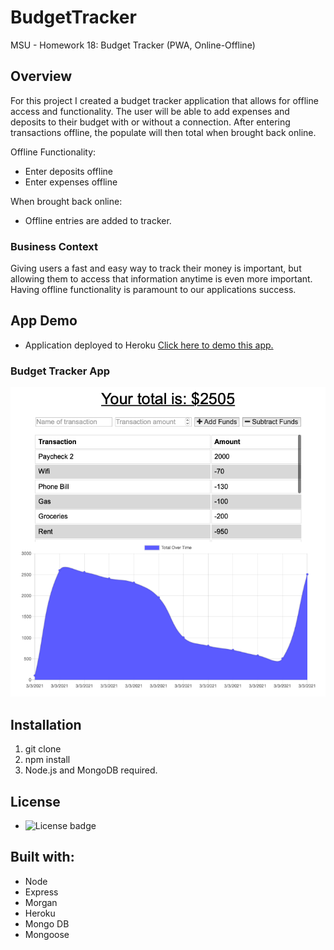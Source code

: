 # BudgetTracker
MSU - Homework 18: Budget Tracker (PWA, Online-Offline)

## Overview
For this project I created a budget tracker application that allows for offline access and functionality.
The user will be able to add expenses and deposits to their budget with or without a connection. After entering transactions offline, the populate will then total when brought back online.

Offline Functionality:
  * Enter deposits offline
  * Enter expenses offline

When brought back online:
  * Offline entries are added to tracker.

### Business Context
Giving users a fast and easy way to track their money is important, but allowing them to access that information anytime is even more important. Having offline functionality is paramount to our applications success.

## App Demo
* Application deployed to Heroku
[Click here to demo this app.](https://blooming-mesa-02809.herokuapp.com/)

### Budget Tracker App
![Budget Tracker Demo](/public/images/demo1.png)

## Installation
1. git clone
2. npm install
3. Node.js and MongoDB required.

## License
* ![License badge](https://img.shields.io/badge/License-MIT-green)

## Built with:
* Node
* Express
* Morgan
* Heroku
* Mongo DB
* Mongoose